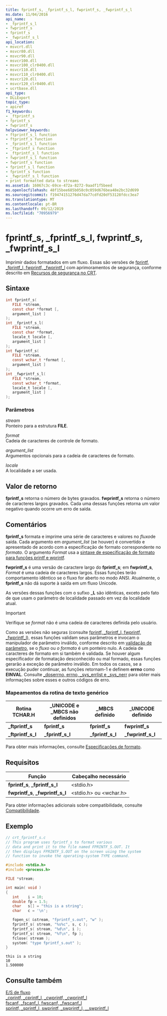 ```yaml
---
title: fprintf_s, _fprintf_s_l, fwprintf_s, _fwprintf_s_l
ms.date: 11/04/2016
api_name:
- _fprintf_s_l
- fwprintf_s
- fprintf_s
- _fwprintf_s_l
api_location:
- msvcrt.dll
- msvcr80.dll
- msvcr90.dll
- msvcr100.dll
- msvcr100_clr0400.dll
- msvcr110.dll
- msvcr110_clr0400.dll
- msvcr120.dll
- msvcr120_clr0400.dll
- ucrtbase.dll
api_type:
- DLLExport
topic_type:
- apiref
f1_keywords:
- _ftprintf_s
- fprintf_s
- fwprintf_s
helpviewer_keywords:
- ftprintf_s_l function
- ftprintf_s function
- _fprintf_s_l function
- _ftprintf_s function
- _ftprintf_s_l function
- fwprintf_s_l function
- fwprintf_s function
- fprintf_s_l function
- fprintf_s function
- _fwprintf_s_l function
- print formatted data to streams
ms.assetid: 16067c3c-69ce-472a-8272-9aadf1f5beed
ms.openlocfilehash: 48f15bee685b058c0c059d676bea48e2bc32d699
ms.sourcegitcommit: f19474151276d47da77cdfd20df53128fdcc3ea7
ms.translationtype: MT
ms.contentlocale: pt-BR
ms.lasthandoff: 09/12/2019
ms.locfileid: "70956979"
---
```

# <a name="fprintf_s-_fprintf_s_l-fwprintf_s-_fwprintf_s_l"></a>fprintf_s, _fprintf_s_l, fwprintf_s, _fwprintf_s_l

Imprimir dados formatados em um fluxo. Essas são versões de [fprintf, _fprintf_l, fwprintf, _fwprintf_l](fprintf-fprintf-l-fwprintf-fwprintf-l.md) com aprimoramentos de segurança, conforme descrito em [Recursos de segurança no CRT](../../c-runtime-library/security-features-in-the-crt.md).

## <a name="syntax"></a>Sintaxe

```C
int fprintf_s(
   FILE *stream,
   const char *format [,
   argument_list ]
);
int _fprintf_s_l(
   FILE *stream,
   const char *format,
   locale_t locale [,
   argument_list ]
);
int fwprintf_s(
   FILE *stream,
   const wchar_t *format [,
   argument_list ]
);
int _fwprintf_s_l(
   FILE *stream,
   const wchar_t *format,
   locale_t locale [,
   argument_list ]
);
```

### <a name="parameters"></a>Parâmetros

*stream*<br/>
Ponteiro para a estrutura **FILE**.

*format*<br/>
Cadeia de caracteres de controle de formato.

*argument_list*<br/>
Argumentos opcionais para a cadeia de caracteres de formato.

*locale*<br/>
A localidade a ser usada.

## <a name="return-value"></a>Valor de retorno

**fprintf_s** retorna o número de bytes gravados. **fwprintf_s** retorna o número de caracteres largos gravados. Cada uma dessas funções retorna um valor negativo quando ocorre um erro de saída.

## <a name="remarks"></a>Comentários

**fprintf_s** formata e imprime uma série de caracteres e valores no *fluxo*de saída. Cada argumento em *argument_list* (se houver) é convertido e apresentado de acordo com a especificação de formato correspondente no *formato*. O argumento *Format* usa a [sintaxe de especificação de formato para funções printf e wprintf](../../c-runtime-library/format-specification-syntax-printf-and-wprintf-functions.md).

**fwprintf_s** é uma versão de caractere largo do **fprintf_s**; em **fwprintf_s**, *Format* é uma cadeia de caracteres largos. Essas funções terão comportamento idêntico se o fluxo for aberto no modo ANSI. Atualmente, o **fprintf_s** não dá suporte à saída em um fluxo Unicode.

As versões dessas funções com o sufixo **_L** são idênticas, exceto pelo fato de que usam o parâmetro de localidade passado em vez da localidade atual.

> [!IMPORTANT]
> Verifique se *format* não é uma cadeia de caracteres definida pelo usuário.

Como as versões não seguras (consulte [fprintf, _fprintf_l, fwprintf, _fwprintf_l](fprintf-fprintf-l-fwprintf-fwprintf-l.md)), essas funções validam seus parâmetros e invocam o manipulador de parâmetro inválido, conforme descrito em [validação de parâmetro](../../c-runtime-library/parameter-validation.md), se o *fluxo* ou  *o formato* é um ponteiro nulo. A cadeia de caracteres de formato em si também é validada. Se houver algum especificador de formatação desconhecido ou mal formado, essas funções gerarão a exceção de parâmetro inválido. Em todos os casos, se a execução puder continuar, as funções retornam-1 e definem **errno** como **EINVAL**. Consulte [_doserrno, errno, _sys_errlist e _sys_nerr](../../c-runtime-library/errno-doserrno-sys-errlist-and-sys-nerr.md) para obter mais informações sobre esses e outros códigos de erro.

### <a name="generic-text-routine-mappings"></a>Mapeamentos da rotina de texto genérico

|Rotina TCHAR.H|_UNICODE e _MBCS não definidos|_MBCS definido|_UNICODE definido|
|---------------------|------------------------------------|--------------------|-----------------------|
|**_ftprintf_s**|**fprintf_s**|**fprintf_s**|**fwprintf_s**|
|**_ftprintf_s_l**|**_fprintf_s_l**|**_fprintf_s_l**|**_fwprintf_s_l**|

Para obter mais informações, consulte [Especificações de formato](../../c-runtime-library/format-specification-syntax-printf-and-wprintf-functions.md).

## <a name="requirements"></a>Requisitos

|Função|Cabeçalho necessário|
|--------------|---------------------|
|**fprintf_s**, **_fprintf_s_l**|\<stdio.h>|
|**fwprintf_s**, **_fwprintf_s_l**|\<stdio.h> ou \<wchar.h>|

Para obter informações adicionais sobre compatibilidade, consulte [Compatibilidade](../../c-runtime-library/compatibility.md).

## <a name="example"></a>Exemplo

```C
// crt_fprintf_s.c
// This program uses fprintf_s to format various
// data and print it to the file named FPRINTF_S.OUT. It
// then displays FPRINTF_S.OUT on the screen using the system
// function to invoke the operating-system TYPE command.

#include <stdio.h>
#include <process.h>

FILE *stream;

int main( void )
{
   int    i = 10;
   double fp = 1.5;
   char   s[] = "this is a string";
   char   c = '\n';

   fopen_s( &stream, "fprintf_s.out", "w" );
   fprintf_s( stream, "%s%c", s, c );
   fprintf_s( stream, "%d\n", i );
   fprintf_s( stream, "%f\n", fp );
   fclose( stream );
   system( "type fprintf_s.out" );
}
```

```Output
this is a string
10
1.500000
```

## <a name="see-also"></a>Consulte também

[E/S de fluxo](../../c-runtime-library/stream-i-o.md)<br/>
[_cprintf, _cprintf_l, _cwprintf, _cwprintf_l](cprintf-cprintf-l-cwprintf-cwprintf-l.md)<br/>
[fscanf, _fscanf_l, fwscanf, _fwscanf_l](fscanf-fscanf-l-fwscanf-fwscanf-l.md)<br/>
[sprintf, _sprintf_l, swprintf, _swprintf_l, \__swprintf_l](sprintf-sprintf-l-swprintf-swprintf-l-swprintf-l.md)<br/>
